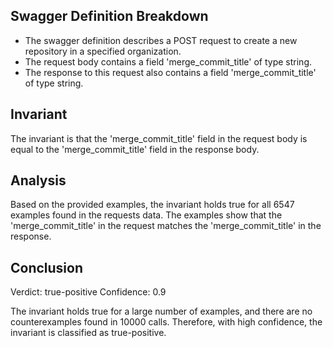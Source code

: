 ## Swagger Definition Breakdown
- The swagger definition describes a POST request to create a new repository in a specified organization.
- The request body contains a field 'merge_commit_title' of type string.
- The response to this request also contains a field 'merge_commit_title' of type string.

## Invariant
The invariant is that the 'merge_commit_title' field in the request body is equal to the 'merge_commit_title' field in the response body.

## Analysis
Based on the provided examples, the invariant holds true for all 6547 examples found in the requests data. The examples show that the 'merge_commit_title' in the request matches the 'merge_commit_title' in the response.

## Conclusion
Verdict: true-positive
Confidence: 0.9

The invariant holds true for a large number of examples, and there are no counterexamples found in 10000 calls. Therefore, with high confidence, the invariant is classified as true-positive.
